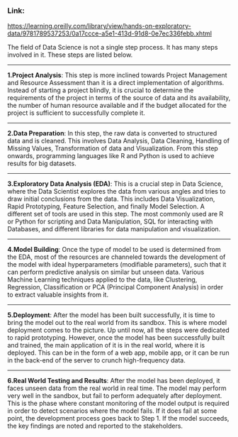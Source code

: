 ### Link:

https://learning.oreilly.com/library/view/hands-on-exploratory-data/9781789537253/0a17ccce-a5e1-413d-91d8-0e7ec336febb.xhtml

The field of Data Science is not a single step process. It has many steps involved in it. These steps are listed below.

-----------

**1.Project Analysis**: This step is more inclined towards Project Management and Resource Assessment than it is a direct implementation of algorithms. Instead of starting a project blindly, it is crucial to determine the requirements of the project in terms of the source of data and its availability, the number of human resource available and if the budget allocated for the project is sufficient to successfully complete it.

------------

**2.Data Preparation**: In this step, the raw data is converted to structured data and is cleaned. This involves Data Analysis, Data Cleaning, Handling of Missing Values, Transformation of data and Visualization. From this step onwards, programming languages like R and Python is used to achieve results for big datasets.

------------


**3.Exploratory Data Analysis (EDA)**: This is a crucial step in Data Science, where the Data Scientist explores the data from various angles and tries to draw initial conclusions from the data. This includes Data Visualization, Rapid Prototyping, Feature Selection, and finally Model Selection. A different set of tools are used in this step. The most commonly used are R or Python for scripting and Data Manipulation, SQL for interacting with Databases, and different libraries for data manipulation and visualization.

------------

**4.Model Building**: Once the type of model to be used is determined from the EDA, most of the resources are channeled towards the development of the model with ideal hyperparameters (modifiable parameters), such that it can perform predictive analysis on similar but unseen data. Various Machine Learning techniques applied to the data, like Clustering, Regression, Classification or PCA (Principal Component Analysis) in order to extract valuable insights from it.

------------

**5.Deployment**: After the model has been built successfully, it is time to bring the model out to the real world from its sandbox. This is where model deployment comes to the picture. Up until now, all the steps were dedicated to rapid prototyping. However, once the model has been successfully built and trained, the main application of it is in the real world, where it is deployed. This can be in the form of a web app, mobile app, or it can be run in the back-end of the server to crunch high-frequency data.

------------

**6.Real World Testing and Results**: After the model has been deployed, it faces unseen data from the real world in real time. The model may perform very well in the sandbox, but fail to perform adequately after deployment. This is the phase where constant monitoring of the model output is required in order to detect scenarios where the model fails. If it does fail at some point, the development process goes back to Step 1. If the model succeeds, the key findings are noted and reported to the stakeholders.